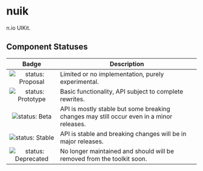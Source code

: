 # nuik

n.io UIKit.


## Component Statuses

| Badge | Description |
| :---: | --- |
| ![status: Proposal](https://img.shields.io/badge/status-proposal-red.svg) | Limited or no implementation, purely experimental. |
| ![status: Prototype](https://img.shields.io/badge/status-prototype-orange.svg) | Basic functionality, API subject to complete rewrites. |
| ![status: Beta](https://img.shields.io/badge/status-beta-yellow.svg) | API is mostly stable but some breaking changes may still occur even in a minor releases. |
| ![status: Stable](https://img.shields.io/badge/status-stable-brightgreen.svg) | API is stable and breaking changes will be in major releases. |
| ![status: Deprecated](https://img.shields.io/badge/status-deprecated-lightgrey.svg) | No longer maintained and should will be removed from the toolkit soon. |
